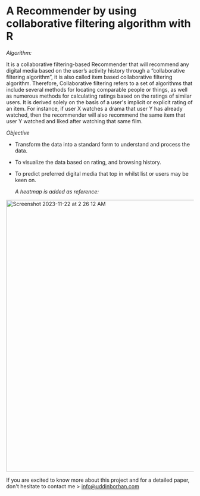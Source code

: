 # A Recommender by using collaborative filtering algorithm with R

*Algorithm:*

It is a collaborative filtering-based Recommender that will recommend any digital media based on the user’s activity history through a “collaborative filtering algorithm”, it is also called item based collaborative filtering algorithm. Therefore, Collaborative filtering refers to a set of algorithms that include several methods for locating comparable people or things, as well as numerous methods for calculating ratings based on the ratings of similar users. It is derived solely on the basis of a user's implicit or explicit rating of an item. For instance, if user X watches a drama that user Y has already watched, then the recommender will also recommend the same item that user Y watched and liked after watching that same film.

*Objective*
- Transform the data into a standard form to understand and process the data.
- To visualize the data based on rating, and browsing history.
- To predict preferred digital media that top in whilst list or users may be keen on.

  *A heatmap is added as reference:*
<img width="730" alt="Screenshot 2023-11-22 at 2 26 12 AM" src="https://github.com/BorHan-U/Recommender_collaborative-filtering-algorithm-R/assets/55747898/afdc4958-4b52-4091-9f30-ac580c22fb8e">

If you are excited to know more about this project and for a detailed paper, don't hesitate to contact me > info@uddinborhan.com

